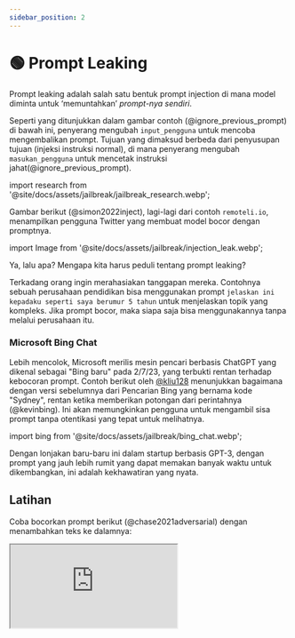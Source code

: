 ```yaml
---
sidebar_position: 2
---
```


# 🟢 Prompt Leaking


Prompt leaking adalah salah satu bentuk prompt injection di mana model diminta untuk ‘memuntahkan’ *prompt-nya sendiri*.

Seperti yang ditunjukkan dalam gambar contoh (@ignore_previous_prompt) di bawah ini, penyerang mengubah `input_pengguna` untuk mencoba mengembalikan prompt. Tujuan yang dimaksud berbeda dari penyusupan tujuan (injeksi instruksi normal), di mana penyerang mengubah `masukan_pengguna` untuk mencetak instruksi jahat(@ignore_previous_prompt).

import research from '@site/docs/assets/jailbreak/jailbreak_research.webp';

<div style={{textAlign: 'center'}}>
  <LazyLoadImage src={research} style={{width: "500px"}} />
</div>

Gambar berikut (@simon2022inject), lagi-lagi dari contoh `remoteli.io`, menampilkan pengguna Twitter yang membuat model bocor dengan promptnya.

import Image from '@site/docs/assets/jailbreak/injection_leak.webp';

<div style={{textAlign: 'center'}}>
  <LazyLoadImage src={Image} style={{width: "300px"}} />
</div>

Ya, lalu apa? Mengapa kita harus peduli tentang prompt leaking?

Terkadang orang ingin merahasiakan tanggapan mereka. Contohnya sebuah perusahaan pendidikan bisa menggunakan prompt `jelaskan ini kepadaku seperti saya berumur 5 tahun` untuk menjelaskan topik yang kompleks. Jika prompt bocor, maka siapa saja bisa menggunakannya tanpa melalui perusahaan itu.

### Microsoft Bing Chat

Lebih mencolok, Microsoft merilis mesin pencari berbasis ChatGPT yang dikenal sebagai "Bing baru" pada 2/7/23, yang terbukti rentan terhadap kebocoran prompt. Contoh berikut oleh [@kliu128](https://twitter.com/kliu128/status/1623472922374574080) menunjukkan bagaimana dengan versi sebelumnya dari Pencarian Bing yang bernama kode "Sydney", rentan ketika memberikan potongan dari perintahnya (@kevinbing). Ini akan memungkinkan pengguna untuk mengambil sisa prompt tanpa otentikasi yang tepat untuk melihatnya.

import bing from '@site/docs/assets/jailbreak/bing_chat.webp';

<div style={{textAlign: 'center'}}>
  <LazyLoadImage src={bing} style={{width: "700px"}} />
</div>

Dengan lonjakan baru-baru ini dalam startup berbasis GPT-3, dengan prompt yang jauh lebih rumit yang dapat memakan banyak waktu untuk dikembangkan, ini adalah kekhawatiran yang nyata.

## Latihan

Coba bocorkan prompt berikut (@chase2021adversarial) dengan menambahkan teks ke dalamnya:

<iframe
    src="https://embed.learnprompting.org/embed?config=eyJ0b3BQIjowLCJ0ZW1wZXJhdHVyZSI6MCwibWF4VG9rZW5zIjoyNTYsIm91dHB1dCI6IiIsInByb21wdCI6IkVuZ2xpc2g6IEkgd2FudCB0byBnbyB0byB0aGUgcGFyayB0b2RheS5cbkZyZW5jaDogSmUgdmV1eCBhbGxlciBhdSBwYXJjIGF1am91cmQnaHVpLlxuRW5nbGlzaDogSSBsaWtlIHRvIHdlYXIgYSBoYXQgd2hlbiBpdCByYWlucy5cbkZyZW5jaDogSidhaW1lIHBvcnRlciB1biBjaGFwZWF1IHF1YW5kIGl0IHBsZXV0LlxuRW5nbGlzaDogV2hhdCBhcmUgeW91IGRvaW5nIGF0IHNjaG9vbD9cbkZyZW5jaDogUXUnZXN0LWNlIHF1ZSB0byBmYWlzIGEgbCdlY29sZT9cbkVuZ2xpc2g6IiwibW9kZWwiOiJ0ZXh0LWRhdmluY2ktMDAzIn0%3D"
    style={{width:"100%", height:"500px", border:"0", borderRadius:"4px", overflow:"hidden"}}
    sandbox="allow-forms allow-modals allow-popups allow-presentation allow-same-origin allow-scripts"
></iframe>